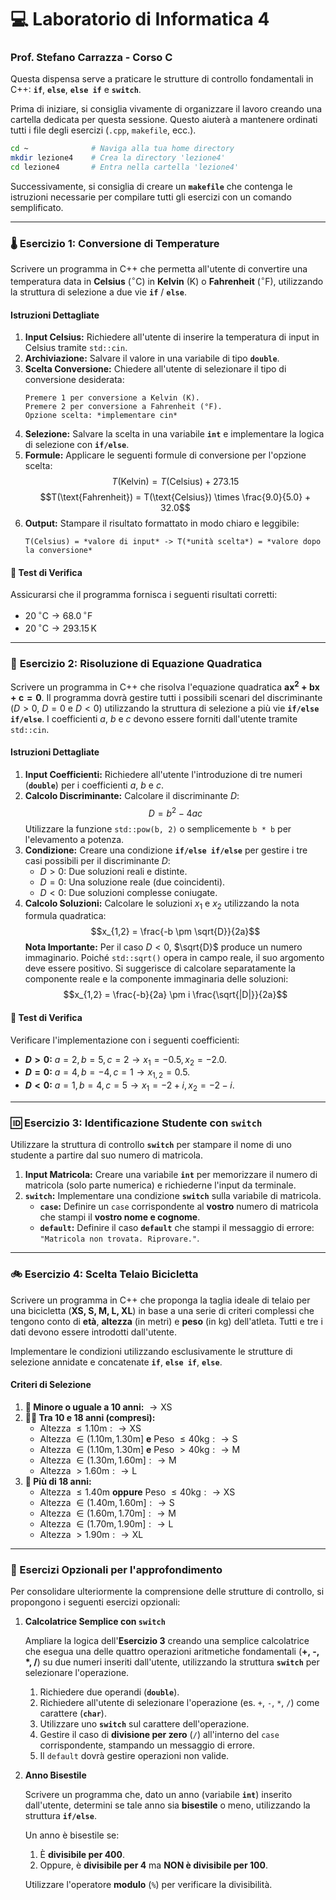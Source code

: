 # 💻 Laboratorio di Informatica 4

### Prof. Stefano Carrazza - Corso C

Questa dispensa serve a praticare le strutture di controllo fondamentali in C++: **`if`**, **`else`**, **`else if`** e **`switch`**.

Prima di iniziare, si consiglia vivamente di organizzare il lavoro creando una cartella dedicata per questa sessione. Questo aiuterà a mantenere ordinati tutti i file degli esercizi (`.cpp`, `makefile`, ecc.).

```bash
cd ~              # Naviga alla tua home directory
mkdir lezione4    # Crea la directory 'lezione4'
cd lezione4       # Entra nella cartella 'lezione4'
```

Successivamente, si consiglia di creare un **`makefile`** che contenga le istruzioni necessarie per compilare tutti gli esercizi con un comando semplificato.

-----

### 🌡️ **Esercizio 1: Conversione di Temperature**

Scrivere un programma in C++ che permetta all'utente di convertire una temperatura data in **Celsius** ($^\circ\text{C}$) in **Kelvin** ($\text{K}$) o **Fahrenheit** ($^\circ\text{F}$), utilizzando la struttura di selezione a due vie **`if`** / **`else`**.

#### Istruzioni Dettagliate

1.  **Input Celsius:** Richiedere all'utente di inserire la temperatura di input in Celsius tramite `std::cin`.
2.  **Archiviazione:** Salvare il valore in una variabile di tipo **`double`**.
3.  **Scelta Conversione:** Chiedere all'utente di selezionare il tipo di conversione desiderata:
    ```text
    Premere 1 per conversione a Kelvin (K).
    Premere 2 per conversione a Fahrenheit (°F).
    Opzione scelta: *implementare cin*
    ```
4.  **Selezione:** Salvare la scelta in una variabile **`int`** e implementare la logica di selezione con **`if/else`**.
5.  **Formule:** Applicare le seguenti formule di conversione per l'opzione scelta:
    $$T(\text{Kelvin}) = T(\text{Celsius}) + 273.15$$   $$T(\text{Fahrenheit}) = T(\text{Celsius}) \times \frac{9.0}{5.0} + 32.0$$
6.  **Output:** Stampare il risultato formattato in modo chiaro e leggibile:
    ```text
    T(Celsius) = *valore di input* -> T(*unità scelta*) = *valore dopo la conversione*
    ```

#### 🧪 Test di Verifica

Assicurarsi che il programma fornisca i seguenti risultati corretti:

  - $20{\,}^\circ\text{C} \to 68.0{\,}^\circ\text{F}$
  - $20{\,}^\circ\text{C} \to 293.15{\,}\text{K}$

-----

### 📐 **Esercizio 2: Risoluzione di Equazione Quadratica**

Scrivere un programma in C++ che risolva l'equazione quadratica $\mathbf{a x^2 + b x + c = 0}$. Il programma dovrà gestire tutti i possibili scenari del discriminante ($D > 0$, $D = 0$ e $D < 0$) utilizzando la struttura di selezione a più vie **`if/else if/else`**. I coefficienti $a$, $b$ e $c$ devono essere forniti dall'utente tramite `std::cin`.

#### Istruzioni Dettagliate

1.  **Input Coefficienti:** Richiedere all'utente l'introduzione di tre numeri (**`double`**) per i coefficienti $a$, $b$ e $c$.
2.  **Calcolo Discriminante:** Calcolare il discriminante $D$:
    $$D = b^2 - 4ac$$
    Utilizzare la funzione `std::pow(b, 2)` o semplicemente `b * b` per l'elevamento a potenza.
3.  **Condizione:** Creare una condizione **`if/else if/else`** per gestire i tre casi possibili per il discriminante $D$:
      * $D > 0$: Due soluzioni reali e distinte.
      * $D = 0$: Una soluzione reale (due coincidenti).
      * $D < 0$: Due soluzioni complesse coniugate.
4.  **Calcolo Soluzioni:** Calcolare le soluzioni $x_1$ e $x_2$ utilizzando la nota formula quadratica:
    $$x_{1,2} = \frac{-b \pm \sqrt{D}}{2a}$$
    **Nota Importante:** Per il caso $D < 0$, $\sqrt{D}$ produce un numero immaginario. Poiché `std::sqrt()` opera in campo reale, il suo argomento deve essere positivo. Si suggerisce di calcolare separatamente la componente reale e la componente immaginaria delle soluzioni:
    $$x_{1,2} = \frac{-b}{2a} \pm i \frac{\sqrt{|D|}}{2a}$$

#### 🧪 Test di Verifica

Verificare l'implementazione con i seguenti coefficienti:

  - **$D > 0$:** $a = 2, b = 5, c = 2 \to x_1 = -0.5, x_2 = -2.0$.
  - **$D = 0$:** $a = 4, b = -4, c = 1 \to x_{1,2} = 0.5$.
  - **$D < 0$:** $a = 1, b = 4, c = 5 \to x_1 = -2 + i, x_2 = -2 - i$.

-----

### 🆔 **Esercizio 3: Identificazione Studente con `switch`**

Utilizzare la struttura di controllo **`switch`** per stampare il nome di uno studente a partire dal suo numero di matricola.

1.  **Input Matricola:** Creare una variabile **`int`** per memorizzare il numero di matricola (solo parte numerica) e richiederne l'input da terminale.
2.  **`switch`:** Implementare una condizione **`switch`** sulla variabile di matricola.
      * **`case`:** Definire un `case` corrispondente al **vostro** numero di matricola che stampi il **vostro nome e cognome**.
      * **`default`:** Definire il caso **`default`** che stampi il messaggio di errore: `"Matricola non trovata. Riprovare."`.

-----

### 🚲 **Esercizio 4: Scelta Telaio Bicicletta**

Scrivere un programma in C++ che proponga la taglia ideale di telaio per una bicicletta (**XS, S, M, L, XL**) in base a una serie di criteri complessi che tengono conto di **età**, **altezza** (in metri) e **peso** (in kg) dell'atleta. Tutti e tre i dati devono essere introdotti dall'utente.

Implementare le condizioni utilizzando esclusivamente le strutture di selezione annidate e concatenate **`if`**, **`else if`**, **`else`**.

#### Criteri di Selezione

1.  **👶 Minore o uguale a 10 anni:** $\to \text{XS}$
2.  **🧑‍🦱 Tra 10 e 18 anni (compresi):**
      * Altezza $\le 1.10\text{m}: \to \text{XS}$
      * Altezza $\in (1.10\text{m}, 1.30\text{m}]$ **e** Peso $\le 40\text{kg}: \to \text{S}$
      * Altezza $\in (1.10\text{m}, 1.30\text{m}]$ **e** Peso $> 40\text{kg}: \to \text{M}$
      * Altezza $\in (1.30\text{m}, 1.60\text{m}]: \to \text{M}$
      * Altezza $> 1.60\text{m}: \to \text{L}$
3.  **👤 Più di 18 anni:**
      * Altezza $\le 1.40\text{m}$ **oppure** Peso $\le 40\text{kg}: \to \text{XS}$
      * Altezza $\in (1.40\text{m}, 1.60\text{m}]: \to \text{S}$
      * Altezza $\in (1.60\text{m}, 1.70\text{m}]: \to \text{M}$
      * Altezza $\in (1.70\text{m}, 1.90\text{m}]: \to \text{L}$
      * Altezza $> 1.90\text{m}: \to \text{XL}$

-----

### 🧠 Esercizi Opzionali per l'approfondimento

Per consolidare ulteriormente la comprensione delle strutture di controllo, si propongono i seguenti esercizi opzionali:

1. **Calcolatrice Semplice con `switch`**

    Ampliare la logica dell'**Esercizio 3** creando una semplice calcolatrice che esegua una delle quattro operazioni aritmetiche fondamentali (**+, -, \*, /**) su due numeri inseriti dall'utente, utilizzando la struttura **`switch`** per selezionare l'operazione.

    1.  Richiedere due operandi (**`double`**).
    2.  Richiedere all'utente di selezionare l'operazione (es. `+`, `-`, `*`, `/`) come carattere (**`char`**).
    3.  Utilizzare uno **`switch`** sul carattere dell'operazione.
    4.  Gestire il caso di **divisione per zero** (`/`) all'interno del `case` corrispondente, stampando un messaggio di errore.
    5.  Il `default` dovrà gestire operazioni non valide.

2. **Anno Bisestile**

    Scrivere un programma che, dato un anno (variabile **`int`**) inserito dall'utente, determini se tale anno sia **bisestile** o meno, utilizzando la struttura **`if/else`**.

    Un anno è bisestile se:

    1.  È **divisibile per 400**.
    2.  Oppure, è **divisibile per 4** ma **NON è divisibile per 100**.

    Utilizzare l'operatore **modulo** (`%`) per verificare la divisibilità.
